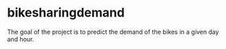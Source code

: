 # bikesharingdemand
The goal of the project is to predict the demand of the bikes in a given day and hour.

